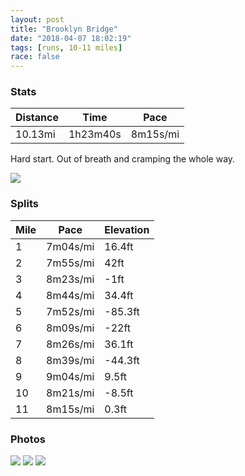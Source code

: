 ```yaml
---
layout: post
title: "Brooklyn Bridge"
date: "2018-04-07 18:02:19"
tags: [runs, 10-11 miles]
race: false
---
```


### Stats

| Distance | Time | Pace |
|----------|------|------|
|10.13mi|1h23m40s|8m15s/mi|

Hard start. Out of breath and cramping the whole way.


<img src='https://maps.googleapis.com/maps/api/staticmap?maptype=roadmap&path=enc:szhwFlkcbMyBwPzHcOpUwDnPr@pMlRf\rfA_JjiEoPllA]hJdAd@DxGsCzBmFYgEjRuKgFsDfMaJkDaTtMeBrEuBSeY`SeHtA_W~M_Gh@eBtF]vQr@B}Vj@imA`bBkJyL}C_A|G{SuBsG{KqHv@kEwq@wV{u@wf@uBjF&key=AIzaSyC1MId7bFpkLXNAaYhBSTb8jLyiSqzbDtM&size=800x800&markers=color:yellow|label:S|40.68282,-73.91431&markers=color:green|label:F|40.73344,-73.98593000000002'>

### Splits

| Mile | Pace | Elevation |
|------|------|-----------|
|1|7m04s/mi|16.4ft|
|2|7m55s/mi|42ft|
|3|8m23s/mi|-1ft|
|4|8m44s/mi|34.4ft|
|5|7m52s/mi|-85.3ft|
|6|8m09s/mi|-22ft|
|7|8m26s/mi|36.1ft|
|8|8m39s/mi|-44.3ft|
|9|9m04s/mi|9.5ft|
|10|8m21s/mi|-8.5ft|
|11|8m15s/mi|0.3ft|

### Photos
<img src='https://dgtzuqphqg23d.cloudfront.net/FA5y-2ztWYkAO04VGyS01WFknoIhCeMx-pMPp-UdwW0-753x768.jpg'>

<img src='https://dgtzuqphqg23d.cloudfront.net/uGWmR1Ae1Q_497wRdknSGInLzotL9cj-fZ80tAoGwME-636x768.jpg'>

<img src='https://dgtzuqphqg23d.cloudfront.net/eU6lnIrYB-qLQnGc7ByQaZ_iw7873_pW3EL2MHe1m1M-648x768.jpg'>
